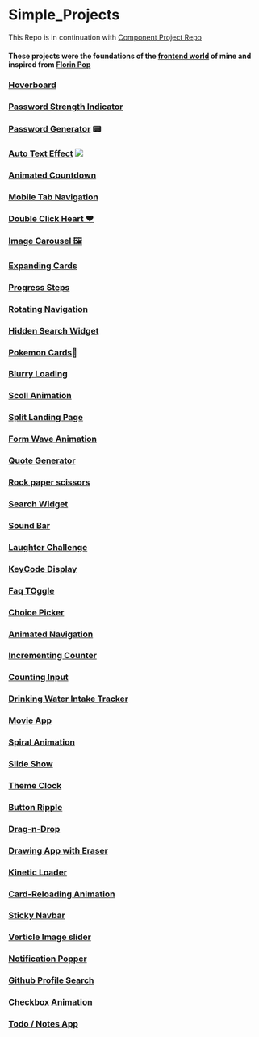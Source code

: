 # Simple_Projects
This Repo is in continuation with [Component Project Repo](https://github.com/Rahul4dev/Component-Projects)

#### These projects were the foundations of the [frontend world]() of mine and inspired from [Florin Pop](https://www.florin-pop.com/blog/2019/09/100-days-100-projects/)


### [Hoverboard](https://github.com/Rahul4dev/Simple_Projects/tree/hoverBoard)  
### [Password Strength Indicator](https://github.com/Rahul4dev/Simple_Projects/tree/PasswordStrengthIndicator) 
### [Password Generator](https://github.com/Rahul4dev/Simple_Projects/tree/PasswordGenerator) 📟 
### [Auto Text Effect](https://github.com/Rahul4dev/Simple_Projects/tree/AutoTextEffect) ![](https://media.giphy.com/media/THR0IKB4QfgAp7P7ln/giphy.gif)  
### [Animated Countdown](https://github.com/Rahul4dev/Simple_Projects/tree/CountDownAnimation)
### [Mobile Tab Navigation](https://github.com/Rahul4dev/Simple_Projects/tree/TabNavigation)
 ### [Double Click Heart ❤](https://github.com/Rahul4dev/Simple_Projects/tree/DoubleClickHeart)
 ### [Image Carousel 🖼 ](https://github.com/Rahul4dev/Simple_Projects/tree/ImageCarousel)
  ### [Expanding Cards](https://github.com/Rahul4dev/Simple_Projects/tree/Expanding_Card)
   ### [Progress Steps](https://github.com/Rahul4dev/Simple_Projects/tree/Progress_Steps)
  ### [Rotating Navigation](https://github.com/Rahul4dev/Simple_Projects/tree/Rotating-Navigation)
 ### [Hidden Search Widget](https://github.com/Rahul4dev/Simple_Projects/blob/Search-Widget)
 ### [Pokemon Cards](https://github.com/Rahul4dev/Simple_Projects/tree/Pokedex)🔴
   ### [Blurry Loading](https://github.com/Rahul4dev/Simple_Projects/tree/Blur-Loading)
  ### [Scoll Animation](https://github.com/Rahul4dev/Simple_Projects/tree/ScrollAnimation)
   ### [Split Landing Page](https://github.com/Rahul4dev/Simple_Projects/tree/split-landing-page)
  ### [Form Wave Animation](https://github.com/Rahul4dev/Simple_Projects/tree/WaveForm-Input)
   ### [Quote Generator](https://github.com/Rahul4dev/Simple_Projects/tree/Quote_Generator)
   ### [Rock paper scissors](https://github.com/Rahul4dev/Simple_Projects/tree/Rock-paper-scissors)
  ### [Search Widget](https://github.com/Rahul4dev/Simple_Projects/tree/Search-Widget)
 ### [Sound Bar](https://github.com/Rahul4dev/Simple_Projects/tree/Sound_Bar)
  ### [Laughter Challenge](https://github.com/Rahul4dev/Simple_Projects/tree/LaughterChallenge)
  ### [KeyCode Display](https://github.com/Rahul4dev/Simple_Projects/tree/keyCodesDisplay)
  ### [Faq TOggle](https://github.com/Rahul4dev/Simple_Projects/tree/FAQ-Toggle)
  ### [Choice Picker](https://github.com/Rahul4dev/Simple_Projects/tree/ChoicePicker)
  ### [Animated Navigation](https://github.com/Rahul4dev/Simple_Projects/tree/Animated-Nav)
  ### [Incrementing Counter](https://github.com/Rahul4dev/Simple_Projects/tree/Incrementing-Counter)
  ### [Counting Input](https://github.com/Rahul4dev/Simple_Projects/tree/CountingInput)
  ### [Drinking Water Intake Tracker](https://github.com/Rahul4dev/Simple_Projects/tree/DrinkWater-IntakeChecker)
  ### [Movie App](https://github.com/Rahul4dev/Simple_Projects/tree/MovieApp)
   ### [Spiral Animation](https://github.com/Rahul4dev/Simple_Projects/tree/Spiral-Animation)
  ### [Slide Show](https://github.com/Rahul4dev/Simple_Projects/tree/SlideShow)
   ### [Theme Clock](https://github.com/Rahul4dev/Simple_Projects/tree/ThemeClock)
   ### [Button Ripple](https://github.com/Rahul4dev/Simple_Projects/tree/ButtonRipple)
   ### [Drag-n-Drop](https://github.com/Rahul4dev/Simple_Projects/tree/Drag-n-Drop)
   ### [Drawing App with Eraser](https://github.com/Rahul4dev/Simple_Projects/tree/DrawingApp)
  ### [Kinetic Loader](https://github.com/Rahul4dev/Simple_Projects/tree/Kinetic-Loader)
  ### [Card-Reloading Animation](https://github.com/Rahul4dev/Simple_Projects/tree/Card-Reloading-Animation)
   ### [Sticky Navbar](https://github.com/Rahul4dev/Simple_Projects/tree/StickyNavbar)
  ### [Verticle Image slider](https://github.com/Rahul4dev/Simple_Projects/tree/ImageSlider)
   ### [Notification Popper](https://github.com/Rahul4dev/Simple_Projects/tree/NotificationPopper)
  ### [Github Profile Search](https://github.com/Rahul4dev/Simple_Projects/tree/githubProfileSearch)
   ### [Checkbox Animation](https://github.com/Rahul4dev/Simple_Projects/tree/CannotCheckAll)
   ### [Todo / Notes App](https://github.com/Rahul4dev/Simple_Projects/tree/Notes_App)
   ### []()
   ### []()
